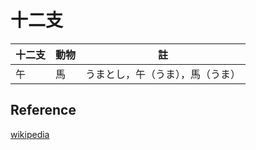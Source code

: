 # 十二支

| 十二支 | 動物 | 註 |
| -- | -- | -- |
| 午 | 馬 | うまとし，午（うま），馬（うま）|


## Reference

[wikipedia](https://ja.wikipedia.org/wiki/十二支)
